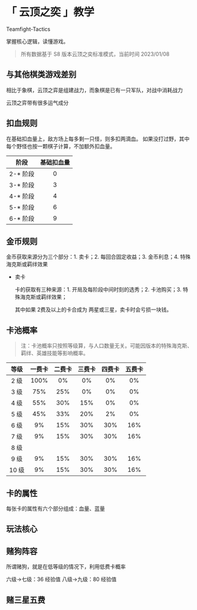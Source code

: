 # 「 云顶之奕 」教学

Teamfight-Tactics

掌握核心逻辑，读懂游戏。

> 所有数据基于 S8 版本云顶之奕标准模式，当前时间 2023/01/08

## 与其他棋类游戏差别

相比于象棋，云顶之弈是组建战力，而象棋是已有一只军队，对战中消耗战力

云顶之弈带有很多运气成分

## 扣血规则

在基础扣血量上，敌方场上每多剩一只怪，则多扣两滴血。
如果没打过野，其中每个野怪也按一颗棋子计算，不加额外扣血量。

| 阶段     | 基础扣血量 |
| :------: | :-------: |
| 2-* 阶段 | 0         |
| 3-* 阶段 | 3         |
| 4-* 阶段 | 4         |
| 5-* 阶段 | 6         |
| 6-* 阶段 | 9         |

## 金币规则

金币获取来源分为三个部分：1. 卖卡；2. 每回合固定收益；3. 金币利息；4. 特殊海克斯或羁绊效果

+ 卖卡

    卡的获取有三种来源：1. 开局及每阶段中间时刻的选秀；2. 卡池购买；3. 特殊海克斯或羁绊效果；

    其中如果 2费及以上的卡合成为 两星或三星，卖卡时会亏损一块钱。

## 卡池概率

> 注：卡池概率只按照等级算，与人口数量无关。可能因版本的特殊海克斯、羁绊、英雄技能等影响概率。

| 等级 | 一费卡 | 二费卡 | 三费卡 | 四费卡 | 五费卡 |
| :--: | :---: | :----: | :---: | :----: | :---: |
| 2 级 | 100%  | 0%     | 0%    | 0%     | 0%    |
| 3 级 | 75%   | 25%    | 0%    | 0%     | 0%    |
| 4 级 | 55%   | 30%    | 15%   | 0%     | 0%    |
| 5 级 | 45%   | 33%    | 20%   | 2%     | 0%    |
| 6 级 | 9%    | 15%    | 30%   | 30%    | 16%   |
| 7 级 | 9%    | 15%    | 30%   | 30%    | 16%   |
| 8 级 | 
| 9 级 | 9%    | 15%    | 30%   | 30%    | 16%   |
| 10 级| 9%    | 15%    | 30%   | 30%    | 16%   |

## 卡的属性

每张卡的属性有六个部分组成：血量、蓝量

## 玩法核心

## 赌狗阵容

所谓赌狗，就是在低等级的情况下，利用低费卡概率

六级->七级：36 经验值
八级->九级：80 经验值

## 赌三星五费
